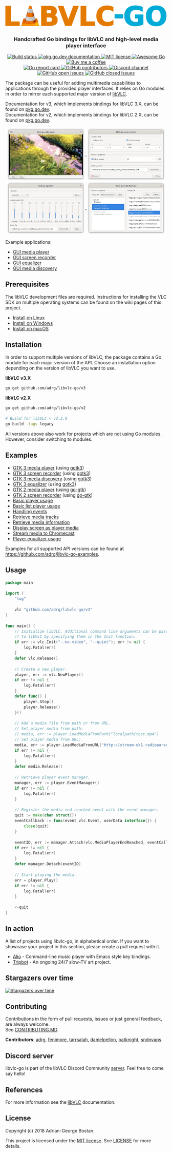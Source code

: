 <h1 align="center">
  <div>
    <img src="https://raw.githubusercontent.com/adrg/adrg.github.io/master/assets/projects/libvlc-go/logo.svg" alt="libvlc-go logo"/>
  </div>
</h1>

<h3 align="center">Handcrafted Go bindings for libVLC and high-level media player interface</h3>

<p align="center">
    <a href="https://github.com/adrg/libvlc-go/actions/workflows/ci.yml">
        <img alt="Build status" src="https://github.com/adrg/libvlc-go/actions/workflows/ci.yml/badge.svg">
    </a>
    <a href="https://pkg.go.dev/github.com/adrg/libvlc-go/v3">
        <img alt="pkg.go.dev documentation" src="https://img.shields.io/badge/go.dev-reference-007d9c?logo=go&logoColor=white">
    </a>
    <a href="https://opensource.org/licenses/MIT" rel="nofollow">
        <img alt="MIT license" src="https://img.shields.io/github/license/adrg/libvlc-go"/>
    </a>
    <a href="https://github.com/avelino/awesome-go#video">
        <img alt="Awesome Go" src="https://awesome.re/mentioned-badge.svg"/>
    </a>
    <a href="https://ko-fi.com/T6T72WATK">
        <img alt="Buy me a coffee" src="https://img.shields.io/static/v1.svg?label=%20&message=Buy%20me%20a%20coffee&color=579fbf&logo=buy%20me%20a%20coffee&logoColor=white"/>
    </a>
    <br />
    <a href="https://goreportcard.com/report/github.com/adrg/libvlc-go">
        <img alt="Go report card" src="https://goreportcard.com/badge/github.com/adrg/libvlc-go" />
    </a>
    <a href="https://github.com/adrg/libvlc-go/graphs/contributors">
        <img alt="GitHub contributors" src="https://img.shields.io/github/contributors/adrg/libvlc-go" />
    </a>
    <a href="https://discord.gg/3h3K3JF">
        <img alt="Discord channel" src="https://img.shields.io/discord/716939396464508958?label=discord" />
    </a>
    <a href="https://github.com/adrg/libvlc-go/issues?q=is%3Aopen+is%3Aissue">
        <img alt="GitHub open issues" src="https://img.shields.io/github/issues-raw/adrg/libvlc-go">
    </a>
    <a href="https://github.com/adrg/libvlc-go/issues?q=is%3Aissue+is%3Aclosed">
        <img alt="GitHub closed issues" src="https://img.shields.io/github/issues-closed-raw/adrg/libvlc-go" />
    </a>
</p>

The package can be useful for adding multimedia capabilities to applications
through the provided player interfaces. It relies on Go modules in order to
mirror each supported major version of [libVLC](https://www.videolan.org/vlc/libvlc.html).

Documentation for v3, which implements bindings for libVLC 3.X, can be found on [pkg.go.dev](https://pkg.go.dev/github.com/adrg/libvlc-go/v3).  
Documentation for v2, which implements bindings for libVLC 2.X, can be found on [pkg.go.dev](https://pkg.go.dev/github.com/adrg/libvlc-go/v2).

<p align="center">
    <a href="https://github.com/adrg/libvlc-go-examples/tree/master/v3/gtk3_player">
      <img align="center" width="49%" alt="libvlc-go media player" src="https://raw.githubusercontent.com/adrg/adrg.github.io/master/assets/projects/libvlc-go/gtk3-media-player-example/libvlc-gtk3-media-player.jpg">
    </a>
    <a href="https://github.com/adrg/libvlc-go-examples/tree/master/v3/gtk3_screen_recorder">
      <img align="center" width="49%" alt="libvlc-go screen recorder" src="https://raw.githubusercontent.com/adrg/adrg.github.io/master/assets/projects/libvlc-go/gtk3-screen-recorder-example/libvlc-gtk3-screen-recorder.jpg">
    </a>
    <a href="https://github.com/adrg/libvlc-go-examples/tree/master/v3/gtk3_equalizer">
      <img align="center" width="49%" alt="libvlc-go equalizer" src="https://raw.githubusercontent.com/adrg/adrg.github.io/master/assets/projects/libvlc-go/gtk3-equalizer-example/libvlc-gtk3-equalizer.jpg">
    </a>
    <a href="https://github.com/adrg/libvlc-go-examples/tree/master/v3/gtk3_media_discovery">
      <img align="center" width="49%" alt="libvlc-go media discovery" src="https://raw.githubusercontent.com/adrg/adrg.github.io/master/assets/projects/libvlc-go/gtk3-media-discovery-example/libvlc-gtk3-media-discovery.jpg">
    </a>
</p>

Example applications:

* [GUI media player](https://github.com/adrg/libvlc-go-examples/tree/master/v3/gtk3_player)
* [GUI screen recorder](https://github.com/adrg/libvlc-go-examples/tree/master/v3/gtk3_screen_recorder)
* [GUI equalizer](https://github.com/adrg/libvlc-go-examples/tree/master/v3/gtk3_equalizer)
* [GUI media discovery](https://github.com/adrg/libvlc-go-examples/tree/master/v3/gtk3_media_discovery)

## Prerequisites

The libVLC development files are required. Instructions for installing the
VLC SDK on multiple operating systems can be found on the wiki pages of this project.

- [Install on Linux](https://github.com/adrg/libvlc-go/wiki/Install-on-Linux)
- [Install on Windows](https://github.com/adrg/libvlc-go/wiki/Install-on-Windows)
- [Install on macOS](https://github.com/adrg/libvlc-go/wiki/Install-on-macOS)

## Installation

In order to support multiple versions of libVLC, the package contains a Go
module for each major version of the API. Choose an installation option
depending on the version of libVLC you want to use.

**libVLC v3.X**

```bash
go get github.com/adrg/libvlc-go/v3
```

**libVLC v2.X**

```bash
go get github.com/adrg/libvlc-go/v2

# Build for libVLC < v2.2.0
go build -tags legacy
```

All versions above also work for projects which are not using Go modules.
However, consider switching to modules.

## Examples

* [GTK 3 media player](https://github.com/adrg/libvlc-go-examples/tree/master/v3/gtk3_player) (using [gotk3](https://github.com/gotk3/gotk3))
* [GTK 3 screen recorder](https://github.com/adrg/libvlc-go-examples/tree/master/v3/gtk3_screen_recorder) (using [gotk3](https://github.com/gotk3/gotk3))
* [GTK 3 media discovery](https://github.com/adrg/libvlc-go-examples/tree/master/v3/gtk3_media_discovery) (using [gotk3](https://github.com/gotk3/gotk3))
* [GTK 3 equalizer](https://github.com/adrg/libvlc-go-examples/tree/master/v3/gtk3_equalizer) (using [gotk3](https://github.com/gotk3/gotk3))
* [GTK 2 media player](https://github.com/adrg/libvlc-go-examples/tree/master/v3/gtk2_player) (using [go-gtk](https://github.com/mattn/go-gtk))
* [GTK 2 screen recorder](https://github.com/adrg/libvlc-go-examples/tree/master/v3/gtk2_screen_recorder) (using [go-gtk](https://github.com/mattn/go-gtk))
* [Basic player usage](https://github.com/adrg/libvlc-go-examples/blob/master/v3/player/player.go)
* [Basic list player usage](https://github.com/adrg/libvlc-go-examples/tree/master/v3/list_player/list_player.go)
* [Handling events](https://github.com/adrg/libvlc-go-examples/tree/master/v3/event_handling/event_handling.go)
* [Retrieve media tracks](https://github.com/adrg/libvlc-go-examples/blob/master/v3/media_tracks/media_tracks.go)
* [Retrieve media information](https://github.com/adrg/libvlc-go-examples/blob/master/v3/media_information/media_information.go)
* [Display screen as player media](https://github.com/adrg/libvlc-go-examples/blob/master/v3/display_screen_media/display_screen_media.go)
* [Stream media to Chromecast](https://github.com/adrg/libvlc-go-examples/blob/master/v3/chromecast_streaming/chromecast_streaming.go)
* [Player equalizer usage](https://github.com/adrg/libvlc-go-examples/blob/master/v3/equalizer/equalizer.go)

Examples for all supported API versions can be found at https://github.com/adrg/libvlc-go-examples.

## Usage

```go
package main

import (
    "log"

    vlc "github.com/adrg/libvlc-go/v3"
)

func main() {
    // Initialize libVLC. Additional command line arguments can be passed in
    // to libVLC by specifying them in the Init function.
    if err := vlc.Init("--no-video", "--quiet"); err != nil {
        log.Fatal(err)
    }
    defer vlc.Release()

    // Create a new player.
    player, err := vlc.NewPlayer()
    if err != nil {
        log.Fatal(err)
    }
    defer func() {
        player.Stop()
        player.Release()
    }()

    // Add a media file from path or from URL.
    // Set player media from path:
    // media, err := player.LoadMediaFromPath("localpath/test.mp4")
    // Set player media from URL:
    media, err := player.LoadMediaFromURL("http://stream-uk1.radioparadise.com/mp3-32")
    if err != nil {
        log.Fatal(err)
    }
    defer media.Release()

    // Retrieve player event manager.
    manager, err := player.EventManager()
    if err != nil {
        log.Fatal(err)
    }

    // Register the media end reached event with the event manager.
    quit := make(chan struct{})
    eventCallback := func(event vlc.Event, userData interface{}) {
        close(quit)
    }

    eventID, err := manager.Attach(vlc.MediaPlayerEndReached, eventCallback, nil)
    if err != nil {
        log.Fatal(err)
    }
    defer manager.Detach(eventID)

    // Start playing the media.
    err = player.Play()
    if err != nil {
        log.Fatal(err)
    }

    <-quit
}
```

## In action

A list of projects using libvlc-go, in alphabetical order. If you want to
showcase your project in this section, please create a pull request with it.

- [Alio](https://github.com/fenimore/alio) - Command-line music player with Emacs style key bindings.
- [Tripbot](https://github.com/adanalife/tripbot) - An ongoing 24/7 slow-TV art project.

## Stargazers over time

[![Stargazers over time](https://starchart.cc/adrg/libvlc-go.svg)](https://starchart.cc/adrg/libvlc-go)

## Contributing

Contributions in the form of pull requests, issues or just general feedback,
are always welcome.  
See [CONTRIBUTING.MD](CONTRIBUTING.md).

**Contributors**:
[adrg](https://github.com/adrg),
[fenimore](https://github.com/fenimore),
[tarrsalah](https://github.com/tarrsalah),
[danielpellon](https://github.com/danielpellon),
[patknight](https://github.com/patknight),
[sndnvaps](https://github.com/sndnvaps).

## Discord server

libvlc-go is part of the libVLC Discord Community [server](https://discord.gg/3h3K3JF). Feel free to come say hello!

## References

For more information see the
[libVLC](https://www.videolan.org/developers/vlc/doc/doxygen/html/group__libvlc.html) documentation.

## License

Copyright (c) 2018 Adrian-George Bostan.

This project is licensed under the [MIT license](https://opensource.org/licenses/MIT).
See [LICENSE](LICENSE) for more details.
